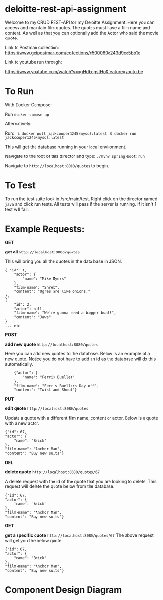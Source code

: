 # deloitte-rest-api-assignment
Welcome to my CRUD REST-API for my Deloitte Assignment. Here you can access and maintain film quotes. The quotes must have a film name and content. As well as that you can optionally add the Actor who said the movie quote.

Link to Postman collection:
https://www.getpostman.com/collections/c500060e243d9ce5bb1e


Link to youtube run through:

https://www.youtube.com/watch?v=xgHdbcgstHo&feature=youtu.be
# To Run

With Docker Compose:

Run `docker-compse up`

Alternatively:

Run:
` % docker pull jackcooper1245/mysql:latest`
` $ docker run jackcooper1245/mysql:latest`

This will get the database running in your local environment.

Navigate to the root of this director and type: `./mvnw spring-boot:run`

Navigate to `http://localhost:8080/quotes` to begin.

# To Test

To run the test suite look in /src/main/test. Right click on the director named `java` and click run tests. All tests will pass if the server is running. If it isn't 1 test will fail.  


# Example Requests:

**GET**

**get all**
`http://localhost:8080/quotes`

This will bring you all the quotes in the data base in JSON.


    { "id": 1,
        "actor": {
            "name": "Mike Myers"
        },
        "film-name": "Shrek",
        "content": "Ogres are like onions."
    },
    {
        "id": 2,
        "actor": null,
        "film-name": "We're gunna need a bigger boat!",
        "content": "Jaws"
    }
    ... etc
      

**POST**

**add new quote** `http://localhost:8080/quotes`

Here you can add new quotes to the database. Below is an example of a new quote. Notice you do not have to add an id as the database will do this automatically.
        
        {"actor": {
            "name": "Ferris Bueller"
        },
        "film-name": "Ferris Buellers Day off",
        "content": "Twist and Shout"}
    
    

**PUT**

**edit quote** `http://localhost:8080/quotes`

Update a quote with a different film name, content or actor. Below is a quote with a new actor.

    
    {"id": 67,
    "actor": {
        "name": "Brick"
    },
    "film-name": "Anchor Man",
    "content": "Buy new suits"}


**DEL**

**delete quote**
`http://localhost:8080/quotes/67`

A delete request with the id of the quote that you are looking to delete. This request will delete the quote below from the database.

    {"id": 67,
    "actor": {
        "name": "Brick"
    },
    "film-name": "Anchor Man",
    "content": "Buy new suits"}
    
**GET**

**get a specific quote** `http://localhost:8080/quotes/67`
The above request will get you the below quote.


    {"id": 67,
    "actor": {
        "name": "Brick"
    },
    "film-name": "Anchor Man",
    "content": "Buy new suits"}
    
 # Component Design Diagram
 
 

